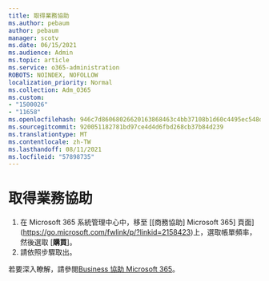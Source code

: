 ```yaml
---
title: 取得業務協助
ms.author: pebaum
author: pebaum
manager: scotv
ms.date: 06/15/2021
ms.audience: Admin
ms.topic: article
ms.service: o365-administration
ROBOTS: NOINDEX, NOFOLLOW
localization_priority: Normal
ms.collection: Adm_O365
ms.custom:
- "1500026"
- "11658"
ms.openlocfilehash: 946c7d86068026620163868463c4bb37108b1d60c4495ec548dc36043bce8414
ms.sourcegitcommit: 920051182781bd97ce4d4d6fbd268cb37b84d239
ms.translationtype: MT
ms.contentlocale: zh-TW
ms.lasthandoff: 08/11/2021
ms.locfileid: "57898735"
---
```

# <a name="get-business-assist"></a>取得業務協助

1. 在 Microsoft 365 系統管理中心中，移至 [[商務協助] Microsoft 365] 頁面](https://go.microsoft.com/fwlink/p/?linkid=2158423)上，選取帳單頻率，然後選取 [**購買**]。
2. 請依照步驟取出。

若要深入瞭解，請參閱[Business 協助 Microsoft 365](https://docs.microsoft.com/microsoft-365/admin/misc/business-assist)。